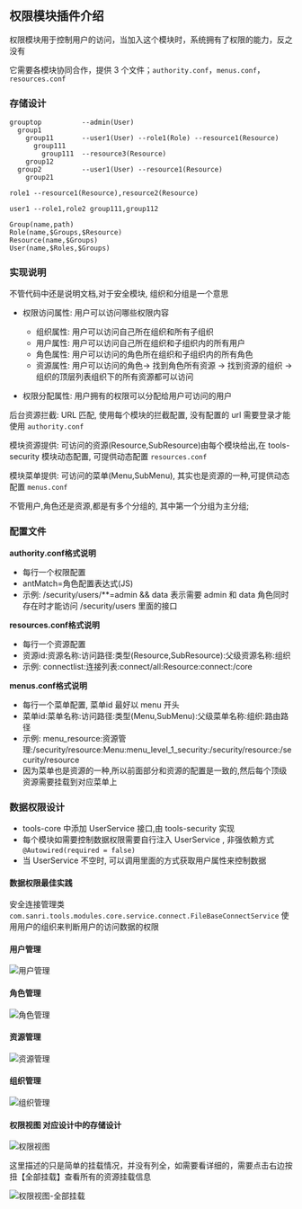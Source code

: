 ## 权限模块插件介绍 

权限模块用于控制用户的访问，当加入这个模块时，系统拥有了权限的能力，反之没有 

它需要各模块协同合作，提供 3 个文件；`authority.conf`，`menus.conf`，`resources.conf`

### 存储设计
```
grouptop          --admin(User) 
  group1
    group11       --user1(User) --role1(Role) --resource1(Resource)
      group111
        group111  --resource3(Resource)
    group12
  group2          --user1(User) --resource1(Resource)
    group21
 
role1 --resource1(Resource),resource2(Resource)

user1 --role1,role2 group111,group112

Group(name,path)
Role(name,$Groups,$Resource)
Resource(name,$Groups)
User(name,$Roles,$Groups)
```
### 实现说明 
不管代码中还是说明文档,对于安全模块, 组织和分组是一个意思

* 权限访问属性: 用户可以访问哪些权限内容
    * 组织属性: 用户可以访问自己所在组织和所有子组织
    * 用户属性: 用户可以访问自己所在组织和子组织内的所有用户
    * 角色属性: 用户可以访问的角色所在组织和子组织内的所有角色
    * 资源属性: 用户可以访问的角色-> 找到角色所有资源 -> 找到资源的组织 -> 组织的顶层列表组织下的所有资源都可以访问

* 权限分配属性: 用户拥有的权限可以分配给用户可访问的用户

后台资源拦截: URL 匹配, 使用每个模块的拦截配置, 没有配置的 url 需要登录才能使用 `authority.conf`

模块资源提供: 可访问的资源(Resource,SubResource)由每个模块给出,在 tools-security 模块动态配置, 可提供动态配置 `resources.conf`

模块菜单提供: 可访问的菜单(Menu,SubMenu), 其实也是资源的一种,可提供动态配置 `menus.conf`

不管用户,角色还是资源,都是有多个分组的, 其中第一个分组为主分组;

### 配置文件
**authority.conf格式说明**

* 每行一个权限配置
* antMatch=角色配置表达式(JS)
* 示例: /security/users/**=admin && data 表示需要 admin 和 data 角色同时存在时才能访问 /security/users 里面的接口

**resources.conf格式说明**

* 每行一个资源配置
* 资源id:资源名称:访问路径:类型(Resource,SubResource):父级资源名称:组织
* 示例: connectlist:连接列表:connect/all:Resource:connect:/core

**menus.conf格式说明**

* 每行一个菜单配置, 菜单id 最好以 menu 开头
* 菜单id:菜单名称:访问路径:类型(Menu,SubMenu):父级菜单名称:组织:路由路径
* 示例: menu_resource:资源管理:/security/resource:Menu:menu_level_1_security:/security/resource:/security/resource
* 因为菜单也是资源的一种,所以前面部分和资源的配置是一致的,然后每个顶级资源需要挂载到对应菜单上

### 数据权限设计
* tools-core 中添加 UserService 接口,由 tools-security 实现
* 每个模块如需要控制数据权限需要自行注入 UserService , 非强依赖方式 `@Autowired(required = false)`
* 当 UserService 不空时, 可以调用里面的方式获取用户属性来控制数据

#### 数据权限最佳实践

安全连接管理类 `com.sanri.tools.modules.core.service.connect.FileBaseConnectService` 使用用户的组织来判断用户的访问数据的权限 

#### 用户管理

![用户管理](http://pic.yupoo.com/sanri1993/ee6d4799/a74c5647.png)

#### 角色管理

![角色管理](http://pic.yupoo.com/sanri1993/14f6a586/c33bf88a.png)

#### 资源管理

![资源管理](http://pic.yupoo.com/sanri1993/69761ae7/36a786b7.png)

#### 组织管理

![组织管理](http://pic.yupoo.com/sanri1993/c9d62787/f1671afe.png)

#### 权限视图 对应设计中的存储设计

![权限视图](http://pic.yupoo.com/sanri1993/2d309e37/e4a79bb3.png)

这里描述的只是简单的挂载情况，并没有列全，如需要看详细的，需要点击右边按扭【全部挂载】查看所有的资源挂载信息

![权限视图-全部挂载](http://pic.yupoo.com/sanri1993/c2c56500/4abceed5.png)
